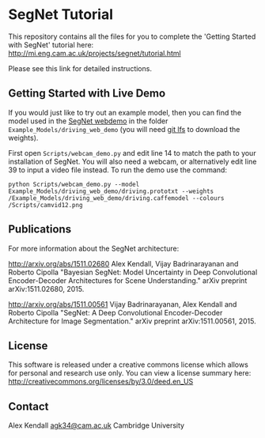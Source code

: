 # SegNet Tutorial

This repository contains all the files for you to complete the 'Getting Started with SegNet' tutorial here:
http://mi.eng.cam.ac.uk/projects/segnet/tutorial.html

Please see this link for detailed instructions.

## Getting Started with Live Demo

If you would just like to try out an example model, then you can find the model used in the [SegNet webdemo](http://mi.eng.cam.ac.uk/projects/segnet/) in the folder ```Example_Models/driving_web_demo``` (you will need [git lfs](https://git-lfs.github.com/) to download the weights).

First open ```Scripts/webcam_demo.py``` and edit line 14 to match the path to your installation of SegNet. You will also need a webcam, or alternatively edit line 39 to input a video file instead. To run the demo use the command:

```python Scripts/webcam_demo.py --model Example_Models/driving_web_demo/driving.prototxt --weights /Example_Models/driving_web_demo/driving.caffemodel --colours /Scripts/camvid12.png```

## Publications

For more information about the SegNet architecture:

http://arxiv.org/abs/1511.02680
Alex Kendall, Vijay Badrinarayanan and Roberto Cipolla "Bayesian SegNet: Model Uncertainty in Deep Convolutional Encoder-Decoder Architectures for Scene Understanding." arXiv preprint arXiv:1511.02680, 2015.

http://arxiv.org/abs/1511.00561
Vijay Badrinarayanan, Alex Kendall and Roberto Cipolla "SegNet: A Deep Convolutional Encoder-Decoder Architecture for Image Segmentation." arXiv preprint arXiv:1511.00561, 2015. 

## License

This software is released under a creative commons license which allows for personal and research use only. You can view a license summary here:
http://creativecommons.org/licenses/by/3.0/deed.en_US


## Contact

Alex Kendall
agk34@cam.ac.uk
Cambridge University

